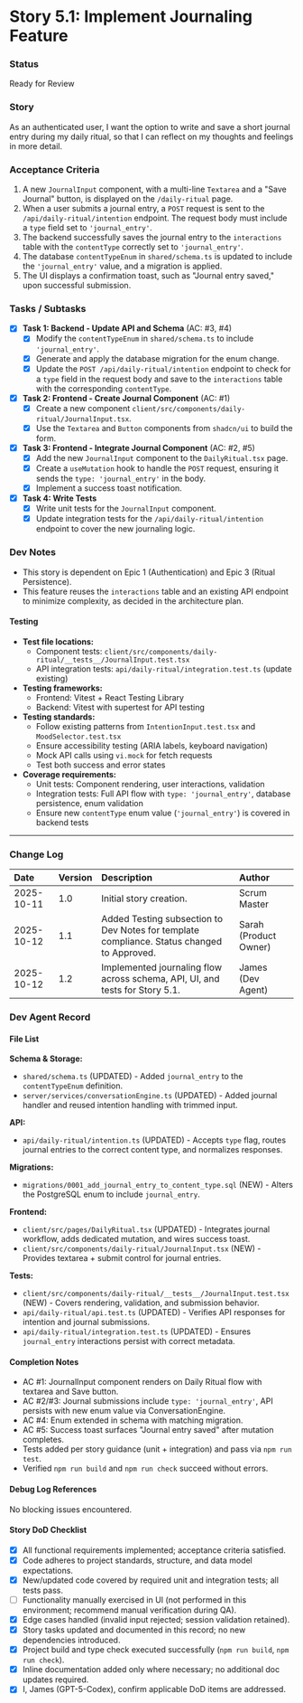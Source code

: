 # Story 5.1: Implement Journaling Feature

### Status
Ready for Review

### Story
As an authenticated user, I want the option to write and save a short journal entry during my daily ritual, so that I can reflect on my thoughts and feelings in more detail.

### Acceptance Criteria
1. A new `JournalInput` component, with a multi-line `Textarea` and a "Save Journal" button, is displayed on the `/daily-ritual` page.
2. When a user submits a journal entry, a `POST` request is sent to the `/api/daily-ritual/intention` endpoint. The request body must include a `type` field set to `'journal_entry'`.
3. The backend successfully saves the journal entry to the `interactions` table with the `contentType` correctly set to `'journal_entry'`.
4. The database `contentTypeEnum` in `shared/schema.ts` is updated to include the `'journal_entry'` value, and a migration is applied.
5. The UI displays a confirmation toast, such as "Journal entry saved," upon successful submission.

### Tasks / Subtasks
- [x] **Task 1: Backend - Update API and Schema** (AC: #3, #4)
  - [x] Modify the `contentTypeEnum` in `shared/schema.ts` to include `'journal_entry'`.
  - [x] Generate and apply the database migration for the enum change.
  - [x] Update the `POST /api/daily-ritual/intention` endpoint to check for a `type` field in the request body and save to the `interactions` table with the corresponding `contentType`.
- [x] **Task 2: Frontend - Create Journal Component** (AC: #1)
  - [x] Create a new component `client/src/components/daily-ritual/JournalInput.tsx`.
  - [x] Use the `Textarea` and `Button` components from `shadcn/ui` to build the form.
- [x] **Task 3: Frontend - Integrate Journal Component** (AC: #2, #5)
  - [x] Add the new `JournalInput` component to the `DailyRitual.tsx` page.
  - [x] Create a `useMutation` hook to handle the `POST` request, ensuring it sends the `type: 'journal_entry'` in the body.
  - [x] Implement a success toast notification.
- [x] **Task 4: Write Tests**
  - [x] Write unit tests for the `JournalInput` component.
  - [x] Update integration tests for the `/api/daily-ritual/intention` endpoint to cover the new journaling logic.

### Dev Notes
* This story is dependent on Epic 1 (Authentication) and Epic 3 (Ritual Persistence).
* This feature reuses the `interactions` table and an existing API endpoint to minimize complexity, as decided in the architecture plan.

#### Testing
- **Test file locations:**
  - Component tests: `client/src/components/daily-ritual/__tests__/JournalInput.test.tsx`
  - API integration tests: `api/daily-ritual/integration.test.ts` (update existing)
- **Testing frameworks:**
  - Frontend: Vitest + React Testing Library
  - Backend: Vitest with supertest for API testing
- **Testing standards:**
  - Follow existing patterns from `IntentionInput.test.tsx` and `MoodSelector.test.tsx`
  - Ensure accessibility testing (ARIA labels, keyboard navigation)
  - Mock API calls using `vi.mock` for fetch requests
  - Test both success and error states
- **Coverage requirements:**
  - Unit tests: Component rendering, user interactions, validation
  - Integration tests: Full API flow with `type: 'journal_entry'`, database persistence, enum validation
  - Ensure new `contentType` enum value (`'journal_entry'`) is covered in backend tests

---
### Change Log
| Date | Version | Description | Author |
| :--- | :--- | :--- | :--- |
| 2025-10-11 | 1.0 | Initial story creation. | Scrum Master |
| 2025-10-12 | 1.1 | Added Testing subsection to Dev Notes for template compliance. Status changed to Approved. | Sarah (Product Owner) |
| 2025-10-12 | 1.2 | Implemented journaling flow across schema, API, UI, and tests for Story 5.1. | James (Dev Agent) |

### Dev Agent Record

#### File List
**Schema & Storage:**
- `shared/schema.ts` (UPDATED) - Added `journal_entry` to the `contentTypeEnum` definition.
- `server/services/conversationEngine.ts` (UPDATED) - Added journal handler and reused intention handling with trimmed input.

**API:**
- `api/daily-ritual/intention.ts` (UPDATED) - Accepts `type` flag, routes journal entries to the correct content type, and normalizes responses.

**Migrations:**
- `migrations/0001_add_journal_entry_to_content_type.sql` (NEW) - Alters the PostgreSQL enum to include `journal_entry`.

**Frontend:**
- `client/src/pages/DailyRitual.tsx` (UPDATED) - Integrates journal workflow, adds dedicated mutation, and wires success toast.
- `client/src/components/daily-ritual/JournalInput.tsx` (NEW) - Provides textarea + submit control for journal entries.

**Tests:**
- `client/src/components/daily-ritual/__tests__/JournalInput.test.tsx` (NEW) - Covers rendering, validation, and submission behavior.
- `api/daily-ritual/api.test.ts` (UPDATED) - Verifies API responses for intention and journal submissions.
- `api/daily-ritual/integration.test.ts` (UPDATED) - Ensures `journal_entry` interactions persist with correct metadata.

#### Completion Notes
- AC #1: JournalInput component renders on Daily Ritual flow with textarea and Save button.
- AC #2/#3: Journal submissions include `type: 'journal_entry'`, API persists with new enum value via ConversationEngine.
- AC #4: Enum extended in schema with matching migration.
- AC #5: Success toast surfaces "Journal entry saved" after mutation completes.
- Tests added per story guidance (unit + integration) and pass via `npm run test`.
- Verified `npm run build` and `npm run check` succeed without errors.

#### Debug Log References
No blocking issues encountered.

#### Story DoD Checklist
- [x] All functional requirements implemented; acceptance criteria satisfied.
- [x] Code adheres to project standards, structure, and data model expectations.
- [x] New/updated code covered by required unit and integration tests; all tests pass.
- [ ] Functionality manually exercised in UI (not performed in this environment; recommend manual verification during QA).
- [x] Edge cases handled (invalid input rejected; session validation retained).
- [x] Story tasks updated and documented in this record; no new dependencies introduced.
- [x] Project build and type check executed successfully (`npm run build`, `npm run check`).
- [x] Inline documentation added only where necessary; no additional doc updates required.
- [x] I, James (GPT-5-Codex), confirm applicable DoD items are addressed.
